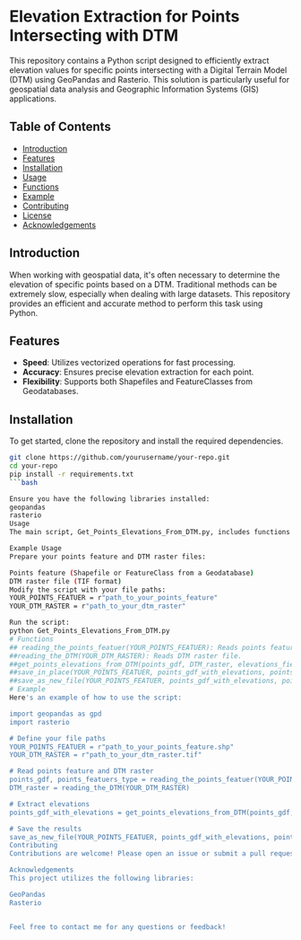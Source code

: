 # Elevation Extraction for Points Intersecting with DTM

This repository contains a Python script designed to efficiently extract elevation values for specific points intersecting with a Digital Terrain Model (DTM) using GeoPandas and Rasterio. This solution is particularly useful for geospatial data analysis and Geographic Information Systems (GIS) applications.

## Table of Contents

- [Introduction](#introduction)
- [Features](#features)
- [Installation](#installation)
- [Usage](#usage)
- [Functions](#functions)
- [Example](#example)
- [Contributing](#contributing)
- [License](#license)
- [Acknowledgements](#acknowledgements)

## Introduction

When working with geospatial data, it's often necessary to determine the elevation of specific points based on a DTM. Traditional methods can be extremely slow, especially when dealing with large datasets. This repository provides an efficient and accurate method to perform this task using Python.

## Features

- **Speed**: Utilizes vectorized operations for fast processing.
- **Accuracy**: Ensures precise elevation extraction for each point.
- **Flexibility**: Supports both Shapefiles and FeatureClasses from Geodatabases.

## Installation

To get started, clone the repository and install the required dependencies.

```bash
git clone https://github.com/yourusername/your-repo.git
cd your-repo
pip install -r requirements.txt
```bash

Ensure you have the following libraries installed:
geopandas
rasterio
Usage
The main script, Get_Points_Elevations_From_DTM.py, includes functions for reading points features, reading DTM rasters, and extracting elevations.

Example Usage
Prepare your points feature and DTM raster files:

Points feature (Shapefile or FeatureClass from a Geodatabase)
DTM raster file (TIF format)
Modify the script with your file paths:
YOUR_POINTS_FEATUER = r"path_to_your_points_feature"
YOUR_DTM_RASTER = r"path_to_your_dtm_raster"

Run the script:
python Get_Points_Elevations_From_DTM.py
# Functions
## reading_the_points_featuer(YOUR_POINTS_FEATUER): Reads points feature from a Shapefile or Geodatabase.
##reading_the_DTM(YOUR_DTM_RASTER): Reads DTM raster file.
##get_points_elevations_from_DTM(points_gdf, DTM_raster, elevations_field="Z_DTM", edit_in_place=0): Extracts elevations for points.
##save_in_place(YOUR_POINTS_FEATUER, points_gdf_with_elevations, points_featuers_type): Saves the updated points feature in place.
##save_as_new_file(YOUR_POINTS_FEATUER, points_gdf_with_elevations, points_featuers_type): Saves the updated points feature as a new file.
# Example
Here's an example of how to use the script:

import geopandas as gpd
import rasterio

# Define your file paths
YOUR_POINTS_FEATUER = r"path_to_your_points_feature.shp"
YOUR_DTM_RASTER = r"path_to_your_dtm_raster.tif"

# Read points feature and DTM raster
points_gdf, points_featuers_type = reading_the_points_featuer(YOUR_POINTS_FEATUER)
DTM_raster = reading_the_DTM(YOUR_DTM_RASTER)

# Extract elevations
points_gdf_with_elevations = get_points_elevations_from_DTM(points_gdf, DTM_raster, elevations_field="Z_DTM", edit_in_place=0)

# Save the results
save_as_new_file(YOUR_POINTS_FEATUER, points_gdf_with_elevations, points_featuers_type)
Contributing
Contributions are welcome! Please open an issue or submit a pull request for any improvements or bug fixes.

Acknowledgements
This project utilizes the following libraries:

GeoPandas
Rasterio


Feel free to contact me for any questions or feedback!
